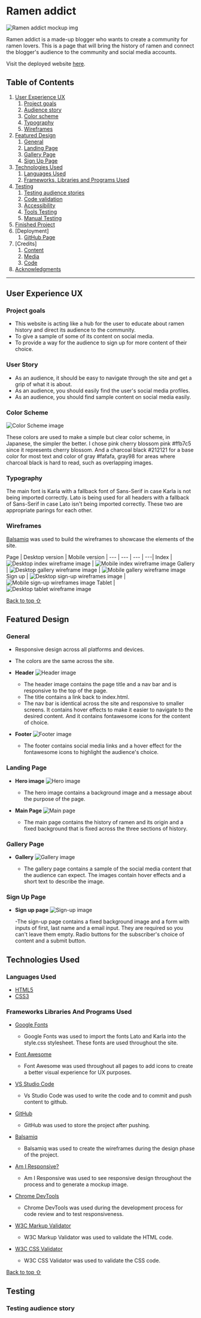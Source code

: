 # Ramen addict

![Ramen addict mockup img](assets/redmefiles/mockup.jpg)

Ramen addict is a made-up blogger who wants to create a community for ramen lovers. This is a page that will bring the history of ramen and connect the blogger's audience to the community and social media accounts.

Visit the deployed website [here](https://cbergane.github.io/ramenaddic/).

## Table of Contents

1. [User Experience UX](#user-experience-ux)
    1. [Project goals](#project-goal)
    2. [Audience story](#Audience-story)
    3. [Color scheme](#color-scheme)
    4. [Typography](#typography)
    5. [Wireframes](#wireframes)
2. [Featured Design](#featured-design)
    1. [General](#general)
    2. [Landing Page](#landing-page)
    3. [Gallery Page](#gallery-page)
    4. [Sign Up Page](#sign-up-page)
3. [Technologies Used](#technologies-used)
    1. [Languages Used](#languages-used)
    2. [Frameworks, Libraries and Programs Used](#frameworks-libraries-and-programs-used)
4. [Testing](#testing)
    1. [Testing audience stories](#testing-audience-stories)
    2. [Code validation](#code-validation)
    3. [Accessibility](#accessibility)
    4. [Tools Testing](#tools-testing)
    5. [Manual Testing](#manual-testing)
5. [Finished Project](#finished-project)
6. [Deployment]
    1. [GitHub Page](#github-page)
7. [Credits]
    1. [Content](#content)
    2. [Media](#media)
    3. [Code](#code)
8. [Acknowledgments](#acknowledgments)

***

## User Experience UX

### Project goals

* This website is acting like a hub for the user to educate about ramen history and direct its audience to the community.
* To give a sample of some of its content on social media.
* To provide a way for the audience to sign up for more content of their choice.

### User Story

* As an audience, it should be easy to navigate through the site and get a grip of what it is about.
* As an audience, you should easily find the user's social media profiles.
* As an audience, you should find sample content on social media easily.

### Color Scheme
![Color Scheme image](assets/redmefiles/color-palette.jpg)
                        
These colors are used to make a simple but clear color scheme, in Japanese, the simpler the better. I chose pink cherry blossom pink #ffb7c5 since it represents cherry blossom. And a charcoal black #212121 for a base color for most text and color of gray #fafafa, gray98 for areas where charcoal black is hard to read, such as overlapping images.

### Typography

The main font is Karla with a fallback font of Sans-Serif in case Karla is not being imported correctly. Lato is being used for all headers with a fallback of Sans-Serif in case Lato isn't being imported correctly. These two are appropriate parings for each other.

### Wireframes

[Balsamiq](https://balsamiq.com) was used to build the wireframes to showcase the elements of the site.

Page | Desktop version | Mobile version |
--- | --- | --- | ---|
Index | ![Desktop index wireframe image](assets/wireframes/index.html.png) | ![Mobile index wireframe image](assets/wireframes/Phone%20main.png)
Gallery | ![Desktop gallery wireframe image](assets/wireframes/Gallery.html.png) | ![Mobile gallery wireframe image](assets/wireframes/Phone%20gallery.png)
Sign up | ![Desktop sign-up wireframes image](assets/wireframes/Sign%20up.png) | ![Mobile sign-up wireframes image](assets/wireframes/Sign%20up_2.png)
Tablet | ![Desktop tablet wireframe image](assets/wireframes/Tablet.png)

[Back to top ⇧](#Ramen-addict)

## Featured Design

### General
* Responsive design across all platforms and devices.
* The colors are the same across the site.
* **Header**
![Header image](assets/redmefiles/header.jpg)

    - The header image contains the page title and a nav bar and is responsive to the top of the page.
    - The title contains a link back to index.html.
    - The nav bar is identical across the site and responsive to smaller screens. It contains hover effects to make it easier to navigate to the desired content. And it contains fontawesome icons for the content of choice.

* **Footer**
![Footer image](assets/redmefiles/footer.jpg)

    - The footer contains social media links and a hover effect for the fontawesome icons to highlight the audience's choice.

### Landing Page

* **Hero image**
![Hero image](assets/redmefiles/hero-img.jpg)

    - The hero image contains a background image and a message about the purpose of the page.

* **Main Page**
![Main page](assets/redmefiles/main.jpg)

    - The main page contains the history of ramen and its origin and a fixed background that is fixed across the three sections of history.

### Gallery Page

* **Gallery**
![Gallery image](assets/redmefiles/gallery-grid.jpg)

    - The gallery page contains a sample of the social media content that the audience can expect. The images contain hover effects and a short text to describe the image.

### Sign Up Page

* **Sign up page**
![Sign-up image](assets/redmefiles/sign-up.jpg)

    -The sign-up page contains a fixed background image and a form with inputs of first, last name and a email input. They are required so you can't leave them empty. Radio buttons for the subscriber's choice of content and a submit button.

## Technologies Used

### Languages Used
* [HTML5](https://en.wikipedia.org/wiki/HTML5)
* [CSS3](https://en.wikipedia.org/wiki/CSS)

### Frameworks Libraries And Programs Used

* [Google Fonts](https://fonts.google.com/)
    - Google Fonts was used to import the fonts Lato and Karla into the style.css stylesheet. These fonts are used throughout the site.

* [Font Awesome](https://fontawesome.com/)
    - Font Awesome was used throughout all pages to add icons to create a better visual experience for UX purposes.

* [VS Studio Code](https://code.visualstudio.com)
    - Vs Studio Code was used to write the code and to commit and push content to github.

* [GitHub](https://github.com/)
     - GitHub was used to store the project after pushing.

* [Balsamiq](https://balsamiq.com/)
     - Balsamiq was used to create the wireframes during the design phase of the project.

* [Am I Responsive?](http://ami.responsivedesign.is/#)
    - Am I Responsive was used to see responsive design throughout the process and to generate a mockup image.

* [Chrome DevTools](https://developer.chrome.com/docs/devtools/)
    - Chrome DevTools was used during the development process for code review and to test responsiveness.

* [W3C Markup Validator](https://validator.w3.org/)
    - W3C Markup Validator was used to validate the HTML code.

* [W3C CSS Validator](https://jigsaw.w3.org/css-validator/)
    - W3C CSS Validator was used to validate the CSS code.

[Back to top ⇧](#ramen-addict)

## Testing

### Testing audience story


